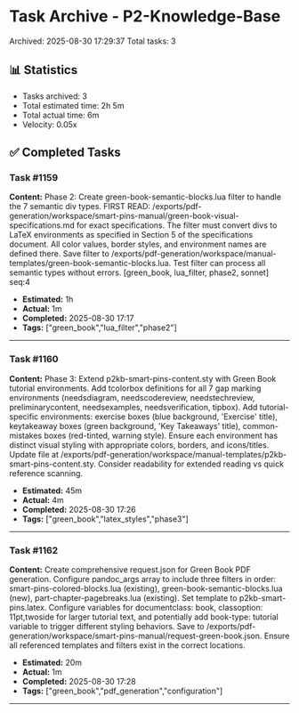 # Task Archive - P2-Knowledge-Base

Archived: 2025-08-30 17:29:37
Total tasks: 3

## 📊 Statistics

- Tasks archived: 3
- Total estimated time: 2h 5m
- Total actual time: 6m
- Velocity: 0.05x

## ✅ Completed Tasks

### Task #1159
**Content:** Phase 2: Create green-book-semantic-blocks.lua filter to handle the 7 semantic div types. FIRST READ: /exports/pdf-generation/workspace/smart-pins-manual/green-book-visual-specifications.md for exact specifications. The filter must convert divs to LaTeX environments as specified in Section 5 of the specifications document. All color values, border styles, and environment names are defined there. Save filter to /exports/pdf-generation/workspace/manual-templates/green-book-semantic-blocks.lua. Test filter can process all semantic types without errors. [green_book, lua_filter, phase2, sonnet] seq:4

- **Estimated:** 1h
- **Actual:** 1m
- **Completed:** 2025-08-30 17:17
- **Tags:** ["green_book","lua_filter","phase2"]

---

### Task #1160
**Content:** Phase 3: Extend p2kb-smart-pins-content.sty with Green Book tutorial environments. Add tcolorbox definitions for all 7 gap marking environments (needsdiagram, needscodereview, needstechreview, preliminarycontent, needsexamples, needsverification, tipbox). Add tutorial-specific environments: exercise boxes (blue background, 'Exercise' title), keytakeaway boxes (green background, 'Key Takeaways' title), common-mistakes boxes (red-tinted, warning style). Ensure each environment has distinct visual styling with appropriate colors, borders, and icons/titles. Update file at /exports/pdf-generation/workspace/manual-templates/p2kb-smart-pins-content.sty. Consider readability for extended reading vs quick reference scanning.

- **Estimated:** 45m
- **Actual:** 4m
- **Completed:** 2025-08-30 17:26
- **Tags:** ["green_book","latex_styles","phase3"]

---

### Task #1162
**Content:** Create comprehensive request.json for Green Book PDF generation. Configure pandoc_args array to include three filters in order: smart-pins-colored-blocks.lua (existing), green-book-semantic-blocks.lua (new), part-chapter-pagebreaks.lua (existing). Set template to p2kb-smart-pins.latex. Configure variables for documentclass: book, classoption: 11pt,twoside for larger tutorial text, and potentially add book-type: tutorial variable to trigger different styling behaviors. Save to /exports/pdf-generation/workspace/smart-pins-manual/request-green-book.json. Ensure all referenced templates and filters exist in the correct locations.

- **Estimated:** 20m
- **Actual:** 1m
- **Completed:** 2025-08-30 17:28
- **Tags:** ["green_book","pdf_generation","configuration"]

---

